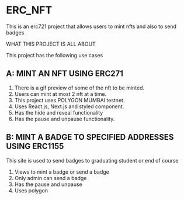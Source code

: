 # ERC_NFT
This is an erc721 project that allows users to mint nfts and also to send badges

WHAT THIS PROJECT IS ALL ABOUT

This project has the following use cases

A: MINT AN NFT USING ERC271
---------------------------
1. There is a gif preview of some of the nft to be minted. 
2. Users can mint at most 2 nft at a time. 
3. This project uses POLYGON MUMBAI testnet.
4. Uses React.js, Next.js and styled component.
5. Has the hide and reveal functionality
6. Has the pause and unpause functionality.

B: MINT A BADGE TO SPECIFIED ADDRESSES USING ERC1155
----------------------------------------------------
This site is used to send badges to graduating student or end of course 
1. Views to mint a badge or send a badge
2. Only admin can send a badge
3. Has the pause and unpause
4. Uses polygon


